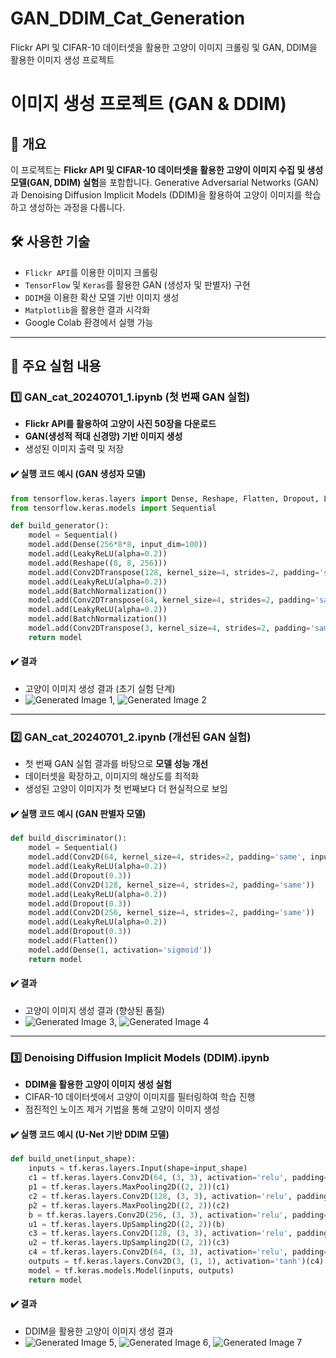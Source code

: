 # GAN_DDIM_Cat_Generation
Flickr API 및 CIFAR-10 데이터셋을 활용한 고양이 이미지 크롤링 및 GAN, DDIM을 활용한 이미지 생성 프로젝트

# 이미지 생성 프로젝트 (GAN & DDIM)

## 📌 개요
이 프로젝트는 **Flickr API 및 CIFAR-10 데이터셋을 활용한 고양이 이미지 수집 및 생성 모델(GAN, DDIM) 실험**을 포함합니다. Generative Adversarial Networks (GAN)과 Denoising Diffusion Implicit Models (DDIM)을 활용하여 고양이 이미지를 학습하고 생성하는 과정을 다룹니다.

## 🛠️ 사용한 기술
- `Flickr API`를 이용한 이미지 크롤링
- `TensorFlow` 및 `Keras`를 활용한 GAN (생성자 및 판별자) 구현
- `DDIM`을 이용한 확산 모델 기반 이미지 생성
- `Matplotlib`을 활용한 결과 시각화
- Google Colab 환경에서 실행 가능

---

## 🔹 주요 실험 내용

### 1️⃣ GAN_cat_20240701_1.ipynb (첫 번째 GAN 실험)
- **Flickr API를 활용하여 고양이 사진 50장을 다운로드**
- **GAN(생성적 적대 신경망) 기반 이미지 생성**
- 생성된 이미지 출력 및 저장

#### ✔️ 실행 코드 예시 (GAN 생성자 모델)
```python
from tensorflow.keras.layers import Dense, Reshape, Flatten, Dropout, LeakyReLU, BatchNormalization, Conv2D, Conv2DTranspose
from tensorflow.keras.models import Sequential

def build_generator():
    model = Sequential()
    model.add(Dense(256*8*8, input_dim=100))
    model.add(LeakyReLU(alpha=0.2))
    model.add(Reshape((8, 8, 256)))
    model.add(Conv2DTranspose(128, kernel_size=4, strides=2, padding='same'))
    model.add(LeakyReLU(alpha=0.2))
    model.add(BatchNormalization())
    model.add(Conv2DTranspose(64, kernel_size=4, strides=2, padding='same'))
    model.add(LeakyReLU(alpha=0.2))
    model.add(BatchNormalization())
    model.add(Conv2DTranspose(3, kernel_size=4, strides=2, padding='same', activation='tanh'))
    return model
```

#### ✔️ 결과
- 고양이 이미지 생성 결과 (초기 실험 단계)
- ![Generated Image 1](출력된이미지_1.png), ![Generated Image 2](출력된이미지_2.png)

---

### 2️⃣ GAN_cat_20240701_2.ipynb (개선된 GAN 실험)
- 첫 번째 GAN 실험 결과를 바탕으로 **모델 성능 개선**
- 데이터셋을 확장하고, 이미지의 해상도를 최적화
- 생성된 고양이 이미지가 첫 번째보다 더 현실적으로 보임

#### ✔️ 실행 코드 예시 (GAN 판별자 모델)
```python
def build_discriminator():
    model = Sequential()
    model.add(Conv2D(64, kernel_size=4, strides=2, padding='same', input_shape=(64, 64, 3)))
    model.add(LeakyReLU(alpha=0.2))
    model.add(Dropout(0.3))
    model.add(Conv2D(128, kernel_size=4, strides=2, padding='same'))
    model.add(LeakyReLU(alpha=0.2))
    model.add(Dropout(0.3))
    model.add(Conv2D(256, kernel_size=4, strides=2, padding='same'))
    model.add(LeakyReLU(alpha=0.2))
    model.add(Dropout(0.3))
    model.add(Flatten())
    model.add(Dense(1, activation='sigmoid'))
    return model
```

#### ✔️ 결과
- 고양이 이미지 생성 결과 (향상된 품질)
- ![Generated Image 3](출력된이미지_3.png), ![Generated Image 4](출력된이미지_4.png)

---

### 3️⃣ Denoising Diffusion Implicit Models (DDIM).ipynb
- **DDIM을 활용한 고양이 이미지 생성 실험**
- CIFAR-10 데이터셋에서 고양이 이미지를 필터링하여 학습 진행
- 점진적인 노이즈 제거 기법을 통해 고양이 이미지 생성

#### ✔️ 실행 코드 예시 (U-Net 기반 DDIM 모델)
```python
def build_unet(input_shape):
    inputs = tf.keras.layers.Input(shape=input_shape)
    c1 = tf.keras.layers.Conv2D(64, (3, 3), activation='relu', padding='same')(inputs)
    p1 = tf.keras.layers.MaxPooling2D((2, 2))(c1)
    c2 = tf.keras.layers.Conv2D(128, (3, 3), activation='relu', padding='same')(p1)
    p2 = tf.keras.layers.MaxPooling2D((2, 2))(c2)
    b = tf.keras.layers.Conv2D(256, (3, 3), activation='relu', padding='same')(p2)
    u1 = tf.keras.layers.UpSampling2D((2, 2))(b)
    c3 = tf.keras.layers.Conv2D(128, (3, 3), activation='relu', padding='same')(u1)
    u2 = tf.keras.layers.UpSampling2D((2, 2))(c3)
    c4 = tf.keras.layers.Conv2D(64, (3, 3), activation='relu', padding='same')(u2)
    outputs = tf.keras.layers.Conv2D(3, (1, 1), activation='tanh')(c4)
    model = tf.keras.models.Model(inputs, outputs)
    return model
```

#### ✔️ 결과
- DDIM을 활용한 고양이 이미지 생성 결과
- ![Generated Image 5](출력된이미지_5.png), ![Generated Image 6](출력된이미지_6.png), ![Generated Image 7](출력된이미지_7.png)
